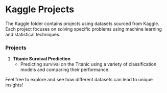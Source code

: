 # Kaggle Projects

The Kaggle folder contains projects using datasets sourced from Kaggle. Each project focuses on solving specific problems using machine learning and statistical techniques. 

### Projects

1. **Titanic Survival Prediction**
   - Predicting survival on the Titanic using a variety of classification models and comparing their performance.

Feel free to explore and see how different datasets can lead to unique insights!